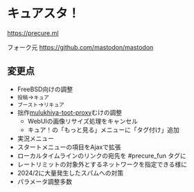 # キュアスタ！

https://precure.ml

フォーク元 https://github.com/mastodon/mastodon

## 変更点

- FreeBSD向けの調整
- `投稿`→`キュア`
- `ブースト`→`リキュア`
- 拙作[mulukhiya-toot-proxy](https://github.com/pooza/mulukhiya-toot-proxy)むけの調整
  - WebUIの画像リサイズ処理をキャンセル
  - キュア！の「もっと見る」メニューに「タグ付け」追加
- 実況メニュー
- スタートメニューの項目をAjaxで拡張
- ローカルタイムラインのリンクの宛先を #precure_fun タグに
- レートリミットの対象外とするネットワークを指定できる様に
- 2024/2に大量発生したスパムへの対策
- パラメータ調整多数
